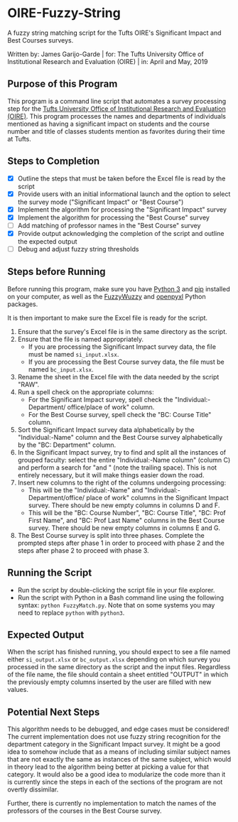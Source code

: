 OIRE-Fuzzy-String
=================

A fuzzy string matching script for the Tufts OIRE's Significant Impact and Best
Courses surveys.

Written by:  James Garijo-Garde | 
        for: The Tufts University Office of Institutional Research and
             Evaluation (OIRE) |
        in:  April and May, 2019

## Purpose of this Program
This program is a command line script that automates a survey processing step
for the
[Tufts University Office of Institutional Research and Evaluation (OIRE)](https://provost.tufts.edu/institutionalresearch).
This program processes the names and departments of individuals mentioned as
having a significant impact on students and the course number and title of
classes students mention as favorites during their time at Tufts.

## Steps to Completion
- [x] Outline the steps that must be taken before the Excel file is read by the
  script
- [x] Provide users with an initial informational launch and the option to
  select the survey mode ("Significant Impact" or "Best Course")
- [x] Implement the algorithm for processing the "Significant Impact" survey
- [x] Implement the algorithm for processing the "Best Course" survey
- [ ] Add matching of professor names in the "Best Course" survey
- [x] Provide output acknowledging the completion of the script and outline the
  expected output
- [ ] Debug and adjust fuzzy string thresholds

## Steps before Running
Before running this program, make sure you have
[Python 3](https://www.python.org/downloads) and
[pip](https://pypi.org/project/pip) installed on your computer, as well as the
[FuzzyWuzzy](https://chairnerd.seatgeek.com/fuzzywuzzy-fuzzy-string-matching-in-python)
and [openpyxl](https://openpyxl.readthedocs.io/en/stable) Python packages.

It is then important to make sure the Excel file is ready for the script.
1. Ensure that the survey's Excel file is in the same directory as the script.
2. Ensure that the file is named appropriately.
   - If you are processing the Significant Impact survey data, the file must be
     named `si_input.xlsx`.
   - If you are processing the Best Course survey data, the file must be named
     `bc_input.xlsx`.
3. Rename the sheet in the Excel file with the data needed by the script "RAW".
4. Run a spell check on the appropriate columns:
   - For the Significant Impact survey, spell check the "Individual:-Department/
     office/place of work" column.
   - For the Best Course survey, spell check the "BC: Course Title" column.
5. Sort the Significant Impact survey data alphabetically by the
   "Individual:-Name" column and the Best Course survey alphabetically by the
   "BC: Department" column.
6. In the Significant Impact survey, try to find and split all the instances of
   grouped faculty: select the entire "Individual:-Name column" (column C) and
   perform a search for "and " (note the trailing space). This is not entirely
   necessary, but it will make things easier down the road.
7. Insert new columns to the right of the columns undergoing processing:
   - This will be the "Individual:-Name" and "Individual:-Department/office/
     place of work" columns in the Significant Impact survey. There should be
     new empty columns in columns D and F.
   - This will be the "BC: Course Number", "BC: Course Title", "BC: Prof First
     Name", and "BC: Prof Last Name" columns in the Best Course survey. There
     should be new empty columns in columns E and G.
8. The Best Course survey is split into three phases. Complete the prompted
   steps after phase 1 in order to proceed with phase 2 and the steps after
   phase 2 to proceed with phase 3.

## Running the Script
* Run the script by double-clicking the script file in your file explorer.
* Run the script with Python in a Bash command line using the following syntax:
  `python FuzzyMatch.py`. Note that on some systems you may need to replace
  `python` with `python3`.

## Expected Output
When the script has finished running, you should expect to see a file named
either `si_output.xlsx` or `bc_output.xlsx` depending on which survey you
processed in the same directory as the script and the input files. Regardless of
the file name, the file should contain a sheet entitled "OUTPUT" in which the
previously empty columns inserted by the user are filled with new values.

## Potential Next Steps
This algorithm needs to be debugged, and edge cases must be considered! The
current implementation does not use fuzzy string recognition for the department
category in the Significant Impact survey. It might be a good idea to somehow
include that as a means of including similar subject names that are not exactly
the same as instances of the same subject, which would in theory lead to the
algorithm being better at picking a value for that category. It would also be a
good idea to modularize the code more than it is currently since the steps in
each of the sections of the program are not overtly dissimilar.

Further, there is currently no implementation to match the names of the
professors of the courses in the Best Course survey.